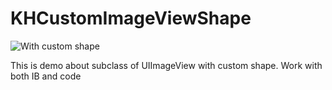 KHCustomImageViewShape
======================

![With custom shape](https://d2oawfjgoy88bd.cloudfront.net/51e580c72cdca967a635da2c/51e580c72cdca967a635da2e/54191794c38aa56327fa343f.png?Expires=1411017008&Signature=OIf~Y6eAEO~yJ4M8DyY1AN3RZwXlj1yyNDohxNdPLGAQm988fEd7kTQ9eyKjuVEDMNpgdlxXrk-BNi~JaXTIkKoXkHsIylRCeecldKWAzcI1lApMooK3CP2Hj40PaAAL2Uf8cCCCYlVCPRxxeakq~~beeZmn1HPrr7mANluPuuNnmyKIQ6F9VuFaT~qeehbPkhzqmCwlL7z-2FTeXTUYggJyG4zUm0FCVLJpoPav-IJ4B6YfYxy9-rgEUh4MdGz2F2sbx5J3r08IuDz9YCFFeKmDExANqlU07rO4bxmCV-5mvLA97nm4xtW0cGNGOKNNJm5jF2dJZV-iPjlPeQaFIg__&Key-Pair-Id=APKAJHEJJBIZWFB73RSA)

This is demo about subclass of UIImageView with custom shape.
Work with both IB and code

